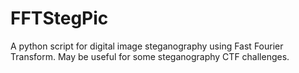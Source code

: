 # FFTStegPic
A python script for digital image steganography using Fast Fourier Transform.
May be useful for some steganography CTF challenges.
